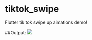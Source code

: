 # tiktok_swipe
Flutter tik tok swipe up aimations demo!

##Output:
<img src="https://github.com/thisisbillall/tiktok_swipe/blob/main/swipeVdo.gif"/>
